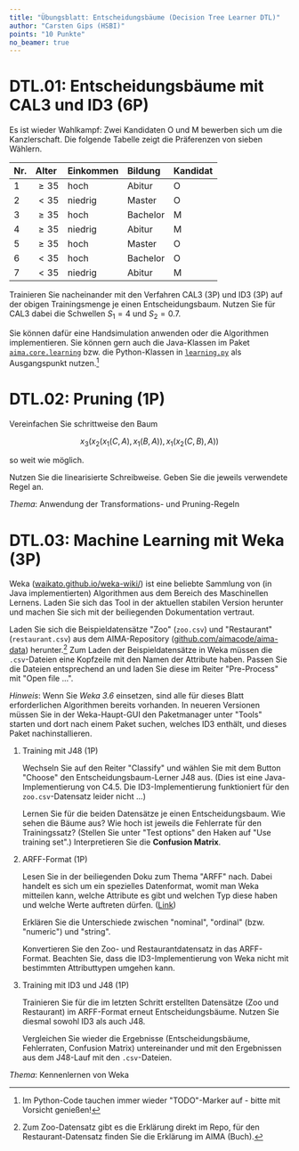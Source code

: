 ```yaml
---
title: "Übungsblatt: Entscheidungsbäume (Decision Tree Learner DTL)"
author: "Carsten Gips (HSBI)"
points: "10 Punkte"
no_beamer: true
---
```


<!--  pandoc -s -f markdown -t markdown+smart-grid_tables-multiline_tables-simple_tables --columns=94 --reference-links=true  sheet-dtl.md  -o xxx.md  -->

# DTL.01: Entscheidungsbäume mit CAL3 und ID3 (6P)

Es ist wieder Wahlkampf: Zwei Kandidaten O und M bewerben sich um die Kanzlerschaft. Die
folgende Tabelle zeigt die Präferenzen von sieben Wählern.

| Nr. | Alter    | Einkommen | Bildung  | Kandidat |
|:----|:---------|:----------|:---------|:---------|
| 1   | $\ge 35$ | hoch      | Abitur   | O        |
| 2   | $< 35$   | niedrig   | Master   | O        |
| 3   | $\ge 35$ | hoch      | Bachelor | M        |
| 4   | $\ge 35$ | niedrig   | Abitur   | M        |
| 5   | $\ge 35$ | hoch      | Master   | O        |
| 6   | $< 35$   | hoch      | Bachelor | O        |
| 7   | $< 35$   | niedrig   | Abitur   | M        |

Trainieren Sie nacheinander mit den Verfahren CAL3 (3P) und ID3 (3P) auf der obigen
Trainingsmenge je einen Entscheidungsbaum. Nutzen Sie für CAL3 dabei die Schwellen $S_1=4$ und
$S_2=0.7$.

Sie können dafür eine Handsimulation anwenden oder die Algorithmen implementieren. Sie können
gern auch die Java-Klassen im Paket [`aima.core.learning`] bzw. die Python-Klassen in
[`learning.py`] als Ausgangspunkt nutzen.[^1]

# DTL.02: Pruning (1P)

Vereinfachen Sie schrittweise den Baum

$$x_3(x_2(x_1(C,A), x_1(B,A)), x_1(x_2(C,B), A))$$

so weit wie möglich.

Nutzen Sie die linearisierte Schreibweise. Geben Sie die jeweils verwendete Regel an.

*Thema*: Anwendung der Transformations- und Pruning-Regeln

# DTL.03: Machine Learning mit Weka (3P)

Weka ([waikato.github.io/weka-wiki/]) ist eine beliebte Sammlung von (in Java implementierten)
Algorithmen aus dem Bereich des Maschinellen Lernens. Laden Sie sich das Tool in der aktuellen
stabilen Version herunter und machen Sie sich mit der beiliegenden Dokumentation vertraut.

Laden Sie sich die Beispieldatensätze "Zoo" (`zoo.csv`) und "Restaurant" (`restaurant.csv`)
aus dem AIMA-Repository ([github.com/aimacode/aima-data]) herunter.[^2] Zum Laden der
Beispieldatensätze in Weka müssen die `.csv`-Dateien eine Kopfzeile mit den Namen der
Attribute haben. Passen Sie die Dateien entsprechend an und laden Sie diese im Reiter
"Pre-Process" mit "Open file ...".

*Hinweis*: Wenn Sie *Weka 3.6* einsetzen, sind alle für dieses Blatt erforderlichen
Algorithmen bereits vorhanden. In neueren Versionen müssen Sie in der Weka-Haupt-GUI den
Paketmanager unter "Tools" starten und dort nach einem Paket suchen, welches ID3 enthält, und
dieses Paket nachinstallieren.

1.  Training mit J48 (1P)

    Wechseln Sie auf den Reiter "Classify" und wählen Sie mit dem Button "Choose" den
    Entscheidungsbaum-Lerner J48 aus. (Dies ist eine Java-Implementierung von C4.5. Die
    ID3-Implementierung funktioniert für den `zoo.csv`-Datensatz leider nicht ...)

    Lernen Sie für die beiden Datensätze je einen Entscheidungsbaum. Wie sehen die Bäume aus?
    Wie hoch ist jeweils die Fehlerrate für den Trainingssatz? (Stellen Sie unter "Test
    options" den Haken auf "Use training set".) Interpretieren Sie die **Confusion Matrix**.

2.  ARFF-Format (1P)

    Lesen Sie in der beiliegenden Doku zum Thema "ARFF" nach. Dabei handelt es sich um ein
    spezielles Datenformat, womit man Weka mitteilen kann, welche Attribute es gibt und
    welchen Typ diese haben und welche Werte auftreten dürfen. ([Link])

    Erklären Sie die Unterschiede zwischen "nominal", "ordinal" (bzw. "numeric") und "string".

    Konvertieren Sie den Zoo- und Restaurantdatensatz in das ARFF-Format. Beachten Sie, dass
    die ID3-Implementierung von Weka nicht mit bestimmten Attributtypen umgehen kann.

3.  Training mit ID3 und J48 (1P)

    Trainieren Sie für die im letzten Schritt erstellten Datensätze (Zoo und Restaurant) im
    ARFF-Format erneut Entscheidungsbäume. Nutzen Sie diesmal sowohl ID3 als auch J48.

    Vergleichen Sie wieder die Ergebnisse (Entscheidungsbäume, Fehlerraten, Confusion Matrix)
    untereinander und mit den Ergebnissen aus dem J48-Lauf mit den `.csv`-Dateien.

*Thema*: Kennenlernen von Weka

[^1]: Im Python-Code tauchen immer wieder "TODO"-Marker auf - bitte mit Vorsicht genießen!

[^2]: Zum Zoo-Datensatz gibt es die Erklärung direkt im Repo, für den Restaurant-Datensatz
    finden Sie die Erklärung im AIMA (Buch).

  [`aima.core.learning`]: https://github.com/aimacode/aima-java/blob/AIMA3e/aima-core/src/main/java/aima/core/learning/learners/DecisionTreeLearner.java
  [`learning.py`]: https://github.com/aimacode/aima-python/blob/master/learning.py
  [waikato.github.io/weka-wiki/]: https://waikato.github.io/weka-wiki/
  [github.com/aimacode/aima-data]: https://github.com/aimacode/aima-data
  [Link]: https://waikato.github.io/weka-wiki/formats_and_processing/arff/
